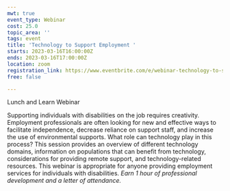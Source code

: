 ```yaml
---
mwt: true
event_type: Webinar
cost: 25.0
topic_area: ''
tags: event
title: 'Technology to Support Employment '
starts: 2023-03-16T16:00:00Z
ends: 2023-03-16T17:00:00Z
location: zoom
registration_link: https://www.eventbrite.com/e/webinar-technology-to-support-employment-tickets-558196650207
free: false

---
```


Lunch and Learn Webinar

Supporting individuals with disabilities on the job requires creativity. Employment professionals are often looking for new and effective ways to facilitate independence, decrease reliance on support staff, and increase the use of environmental supports. What role can technology play in this process? This session provides an overview of different technology domains, information on populations that can benefit from technology, considerations for providing remote support, and technology-related resources. This webinar is appropriate for anyone providing employment services for individuals with disabilities. _Earn 1 hour of professional development and a letter of attendance._